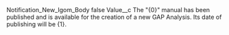 <?xml version="1.0" encoding="UTF-8"?>
<CustomMetadata xmlns="http://soap.sforce.com/2006/04/metadata" xmlns:xsi="http://www.w3.org/2001/XMLSchema-instance" xmlns:xsd="http://www.w3.org/2001/XMLSchema">
    <label>Notification_New_Igom_Body</label>
    <protected>false</protected>
    <values>
        <field>Value__c</field>
        <value xsi:type="xsd:string">The &quot;{0}&quot; manual has been published and is available for the creation of a new GAP Analysis. Its date of publishing will be {1}.</value>
    </values>
</CustomMetadata>
